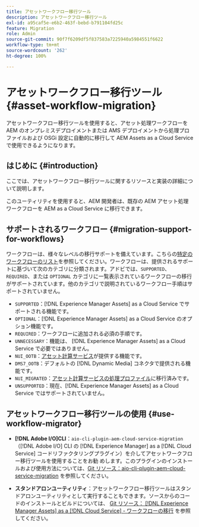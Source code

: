 ```yaml
---
title: アセットワークフロー移行ツール
description: アセットワークフロー移行ツール
exl-id: a95caf5e-e6b2-463f-bebd-b791104fd25c
feature: Migration
role: Admin
source-git-commit: 90f7f6209df5f837583a7225940a5984551f6622
workflow-type: tm+mt
source-wordcount: '262'
ht-degree: 100%

---
```


# アセットワークフロー移行ツール {#asset-workflow-migration}

アセットワークフロー移行ツールを使用すると、アセット処理ワークフローを AEM のオンプレミスデプロイメントまたは AMS デプロイメントから処理プロファイルおよび OSGi 設定に自動的に移行して AEM Assets as a Cloud Service で使用できるようになります。

## はじめに {#introduction}

ここでは、アセットワークフロー移行ツールに関するリソースと実装の詳細について説明します。

このユーティリティを使用すると、AEM 開発者は、既存の AEM アセット処理ワークフローを AEM as a Cloud Service に移行できます。

## サポートされるワークフロー {#migration-support-for-workflows}

ワークフローは、様々なレベルの移行サポートを備えています。こちらの[特定のワークフローのリスト](https://github.com/adobe/aem-cloud-migration/blob/master/src/main/resources/workflowSteps.properties)を参照してください。ワークフローは、提供されるサポートに基づいて次のカテゴリに分類されます。アドビでは、`SUPPORTED`、`REQUIRED`、または `OPTIONAL` カテゴリに一覧表示されているワークフローの移行がサポートされています。他のカテゴリで説明されているワークフロー手順はサポートされていません。

* `SUPPORTED`：[!DNL Experience Manager Assets] as a Cloud Service でサポートされる機能です。
* `OPTIONAL`：[!DNL Experience Manager Assets] as a Cloud Service のオプション機能です。
* `REQUIRED`：ワークフローに追加される必須の手順です。
* `UNNECESSARY`：機能は、 [!DNL Experience Manager Assets] as a Cloud Service で必要ではありません。
* `NUI_OOTB`：[アセット計算サービス](/help/assets/asset-microservices-configure-and-use.md)が提供する機能です。
* `DMS7_OOTB`：デフォルトの [!DNL Dynamic Media] コネクタで提供される機能です。
* `NUI_MIGRATED`：[アセット計算サービスの処理プロファイル](/help/assets/asset-microservices-configure-and-use.md)に移行済みです。
* `UNSUPPORTED`：現在、[!DNL Experience Manager Assets] as a Cloud Service ではサポートされていません。

## アセットワークフロー移行ツールの使用 {#use-workflow-migrator}

* **[!DNL Adobe I/O]CLI**：`aio-cli-plugin-aem-cloud-service-migration`（[!DNL Adobe I/O] CLI の [!DNL Experience Manager] as a [!DNL Cloud Service] コードリファクタリングプラグイン）を介してアセットワークフロー移行ツールを使用することをお勧 めします。このプラグインのインストールおよび使用方法については、[Git リソース：aio-cli-plugin-aem-cloud-service-migration](https://github.com/adobe/aio-cli-plugin-aem-cloud-service-migration#introduction) を参照してください。

* **スタンドアロンユーティリティ**：アセットワークフロー移行ツールはスタンドアロンユーティリティとして実行することもできます。ソースからのコードのインストールとビルドについては、 [Git リソース： [!DNL Experience Manager Assets] as a [!DNL Cloud Service] - ワークフローの移行](https://github.com/adobe/aem-cloud-migration) を参照してください。
